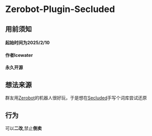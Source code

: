 # Zerobot-Plugin-Secluded


## 用前须知
#### 起始时间为2025/2/10
#### 作者Icewater
#### 永久开源
## 想法来源
群友用[Zerobot](https://github.com/FloatTech/ZeroBot-Plugin)的机器人很好玩，于是想在[Secluded](https://github.com/MCSQNXY/Secluded)手写个词库尝试还原

## 行为
可以**二改**,禁止**倒卖**